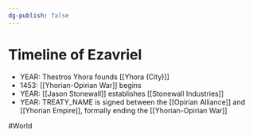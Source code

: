 ```yaml
---
dg-publish: false
---
```


# Timeline of Ezavriel
- YEAR: Thestros Yhora founds [[Yhora (City)]]
- 1453: [[Yhorian-Opirian War]] begins
- YEAR: [[Jason Stonewall]] establishes [[Stonewall Industries]]
- YEAR:  TREATY_NAME is signed between the [[Opirian Alliance]] and [[Yhorian Empire]], formally ending the [[Yhorian-Opirian War]]

#World 
